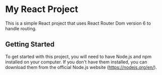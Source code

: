 # My React Project

This is a simple React project that uses React Router Dom version 6 to handle routing.

## Getting Started

To get started with this project, you will need to have Node.js and npm installed on your computer. If you don't have them installed, you can download them from the official Node.js website (<https://nodejs.org/en/>).
